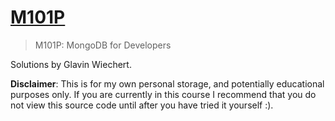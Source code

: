 [M101P](https://github.com/Glavin001/M101P)
=====

> M101P: MongoDB for Developers

Solutions by Glavin Wiechert.

**Disclaimer**: This is for my own personal storage, and potentially educational purposes only. If you are currently in this course I recommend that you do not view this source code until after you have tried it yourself :).
